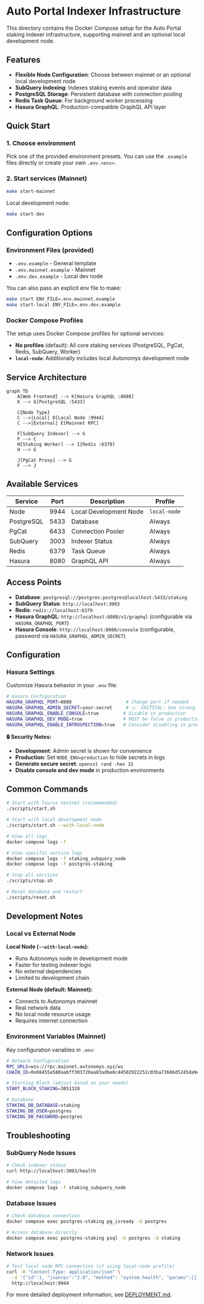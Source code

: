 # Auto Portal Indexer Infrastructure

This directory contains the Docker Compose setup for the Auto Portal staking indexer infrastructure, supporting mainnet and an optional local development node.

## Features

- **Flexible Node Configuration**: Choose between mainnet or an optional local development node
- **SubQuery Indexing**: Indexes staking events and operator data
- **PostgreSQL Storage**: Persistent database with connection pooling
- **Redis Task Queue**: For background worker processing
- **Hasura GraphQL**: Production-compatible GraphQL API layer

## Quick Start

### 1. Choose environment

Pick one of the provided environment presets. You can use the `.example` files directly or create your own `.env.<env>`.

### 2. Start services (Mainnet)

```bash
make start-mainnet
```

Local development node:

```bash
make start-dev
```

## Configuration Options

### Environment Files (provided)

- `.env.example` - General template
- `.env.mainnet.example` - Mainnet
- `.env.dev.example` - Local dev node

You can also pass an explicit env file to make:

```bash
make start ENV_FILE=.env.mainnet.example
make start-local ENV_FILE=.env.dev.example
```

### Docker Compose Profiles

The setup uses Docker Compose profiles for optional services:

- **No profiles** (default): All core staking services (PostgreSQL, PgCat, Redis, SubQuery, Worker)
- **`local-node`**: Additionally includes local Autonomys development node

## Service Architecture

```mermaid
graph TD
    A[Web Frontend] --> K[Hasura GraphQL :8080]
    K --> G[PostgreSQL :5433]

    C{Node Type}
    C -->|Local| D[Local Node :9944]
    C -->|External| E[Mainnet RPC]

    F[SubQuery Indexer] --> G
    F --> C
    H[Staking Worker] --> I[Redis :6379]
    H --> G

    J[PgCat Proxy] --> G
    F --> J
```

## Available Services

| Service    | Port | Description            | Profile      |
| ---------- | ---- | ---------------------- | ------------ |
| Node       | 9944 | Local Development Node | `local-node` |
| PostgreSQL | 5433 | Database               | Always       |
| PgCat      | 6433 | Connection Pooler      | Always       |
| SubQuery   | 3003 | Indexer Status         | Always       |
| Redis      | 6379 | Task Queue             | Always       |
| Hasura     | 8080 | GraphQL API            | Always       |

## Access Points

- **Database**: `postgresql://postgres:postgres@localhost:5433/staking`
- **SubQuery Status**: `http://localhost:3003`
- **Redis**: `redis://localhost:6379`
- **Hasura GraphQL**: `http://localhost:8080/v1/graphql` (configurable via `HASURA_GRAPHQL_PORT`)
- **Hasura Console**: `http://localhost:8080/console` (configurable, password via `HASURA_GRAPHQL_ADMIN_SECRET`)

## Configuration

### **Hasura Settings**

Customize Hasura behavior in your `.env` file:

```bash
# Hasura Configuration
HASURA_GRAPHQL_PORT=8080                    # Change port if needed
HASURA_GRAPHQL_ADMIN_SECRET=your-secret     # ⚠️  CRITICAL: Use strong secret for production!
HASURA_GRAPHQL_ENABLE_CONSOLE=true         # Disable in production
HASURA_GRAPHQL_DEV_MODE=true               # MUST be false in production
HASURA_GRAPHQL_ENABLE_INTROSPECTION=true   # Consider disabling in production
```

**🔒 Security Notes:**

- **Development**: Admin secret is shown for convenience
- **Production**: Set `NODE_ENV=production` to hide secrets in logs
- **Generate secure secret**: `openssl rand -hex 32`
- **Disable console and dev mode** in production environments

## Common Commands

```bash
# Start with Taurus testnet (recommended)
./scripts/start.sh

# Start with local development node
./scripts/start.sh --with-local-node

# View all logs
docker compose logs -f

# View specific service logs
docker compose logs -f staking_subquery_node
docker compose logs -f postgres-staking

# Stop all services
./scripts/stop.sh

# Reset database and restart
./scripts/reset.sh
```

## Development Notes

### Local vs External Node

**Local Node (`--with-local-node`):**

- Runs Autonomys node in development mode
- Faster for testing indexer logic
- No external dependencies
- Limited to development chain

**External Node (default: Mainnet):**

- Connects to Autonomys mainnet
- Real network data
- No local node resource usage
- Requires internet connection

### Environment Variables (Mainnet)

Key configuration variables in `.env`:

```bash
# Network Configuration
RPC_URLS=wss://rpc.mainnet.autonomys.xyz/ws
CHAIN_ID=0x66455a580aabff303720aa83adbe6c44502922251c03ba73686d5245da9e21bd

# Starting Block (adjust based on your needs)
START_BLOCK_STAKING=3851328

# Database
STAKING_DB_DATABASE=staking
STAKING_DB_USER=postgres
STAKING_DB_PASSWORD=postgres
```

## Troubleshooting

### SubQuery Node Issues

```bash
# Check indexer status
curl http://localhost:3003/health

# View detailed logs
docker compose logs -f staking_subquery_node
```

### Database Issues

```bash
# Check database connection
docker compose exec postgres-staking pg_isready -U postgres

# Access database directly
docker compose exec postgres-staking psql -U postgres -d staking
```

### Network Issues

```bash
# Test local node RPC connection (if using local-node profile)
curl -H "Content-Type: application/json" \
  -d '{"id":1, "jsonrpc":"2.0", "method": "system_health", "params":[]}' \
  http://localhost:9944
```

For more detailed deployment information, see [DEPLOYMENT.md](./DEPLOYMENT.md).
